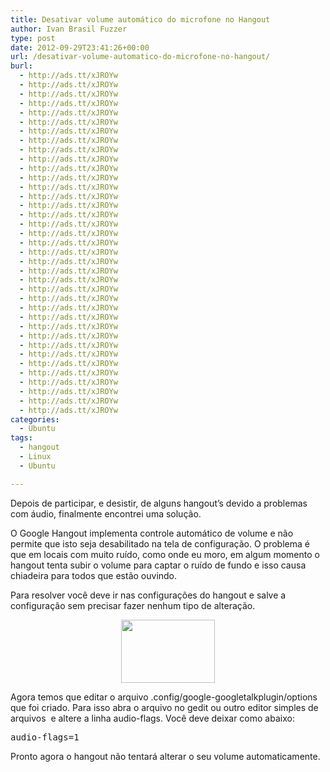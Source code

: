 ```yaml
---
title: Desativar volume automático do microfone no Hangout
author: Ivan Brasil Fuzzer
type: post
date: 2012-09-29T23:41:26+00:00
url: /desativar-volume-automatico-do-microfone-no-hangout/
burl:
  - http://ads.tt/xJROYw
  - http://ads.tt/xJROYw
  - http://ads.tt/xJROYw
  - http://ads.tt/xJROYw
  - http://ads.tt/xJROYw
  - http://ads.tt/xJROYw
  - http://ads.tt/xJROYw
  - http://ads.tt/xJROYw
  - http://ads.tt/xJROYw
  - http://ads.tt/xJROYw
  - http://ads.tt/xJROYw
  - http://ads.tt/xJROYw
  - http://ads.tt/xJROYw
  - http://ads.tt/xJROYw
  - http://ads.tt/xJROYw
  - http://ads.tt/xJROYw
  - http://ads.tt/xJROYw
  - http://ads.tt/xJROYw
  - http://ads.tt/xJROYw
  - http://ads.tt/xJROYw
  - http://ads.tt/xJROYw
  - http://ads.tt/xJROYw
  - http://ads.tt/xJROYw
  - http://ads.tt/xJROYw
  - http://ads.tt/xJROYw
  - http://ads.tt/xJROYw
  - http://ads.tt/xJROYw
  - http://ads.tt/xJROYw
  - http://ads.tt/xJROYw
  - http://ads.tt/xJROYw
  - http://ads.tt/xJROYw
  - http://ads.tt/xJROYw
  - http://ads.tt/xJROYw
  - http://ads.tt/xJROYw
  - http://ads.tt/xJROYw
  - http://ads.tt/xJROYw
  - http://ads.tt/xJROYw
categories:
  - Ubuntu
tags:
  - hangout
  - Linux
  - Ubuntu

---
```

Depois de participar, e desistir, de alguns hangout&#8217;s devido a problemas com áudio, finalmente encontrei uma solução.

O Google Hangout implementa controle automático de volume e não permite que isto seja desabilitado na tela de configuração. O problema é que em locais com muito ruído, como onde eu moro, em algum momento o hangout tenta subir o volume para captar o ruído de fundo e isso causa chiadeira para todos que estão ouvindo.

Para resolver você deve ir nas configurações do hangout e salve a configuração sem precisar fazer nenhum tipo de alteração.

<p style="text-align: center;">
  <a href="http://www.ubuntero.com.br/wp-content/uploads/2012/09/Captura-de-tela-de-2012-09-29-203328.png"><img class="alignnone size-thumbnail wp-image-4004" title="Configuração google hangout" src="http://www.ubuntero.com.br/wp-content/uploads/2012/09/Captura-de-tela-de-2012-09-29-203328-150x101.png" alt="" width="150" height="101" /></a>
</p>

Agora temos que editar o arquivo .config/google-googletalkplugin/options que foi criado. Para isso abra o arquivo no gedit ou outro editor simples de arquivos  e altere a linha audio-flags. Você deve deixar como abaixo:

<pre class="brush:plain">audio-flags=1</pre>

Pronto agora o hangout não tentará alterar o seu volume automaticamente.